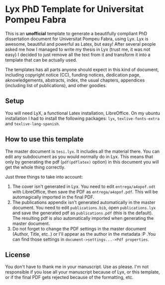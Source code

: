Lyx PhD Template for Universitat Pompeu Fabra
=============================================

This is an **unofficial** template to generate a beautifully compliant PhD dissertation document for Universitat Pompeu Fabra, using Lyx. Lyx is awesome, beautiful and powerful as Latex, but easy! After several people asked me how I managed to write my thesis in Lyx (trust me, it was not easy) I decided to just remove all the text from it and transform it into a template that can be actually used.

The templates has all parts anyone should expect in this kind of document, including copyright notice (CC), funding notices, dedication page, aknowledgements, abstracts, index, the usual chapters, appendices (including list of publications), and other goodies.


Setup
-----

You will need LyX, a functional Latex installation, LibreOffice. On my ubuntu installation I had to install the following packages: `lyx`, `texlive-fonts-extra` and `texlive-lang-spanish`.


How to use this template
------------------------

The master document is `tesi.lyx`. It includes all the material there. You can edit any subdocument as you would normally do in Lyx. This means that only by generating the pdf (`pdf(pdflatex)` option) in this document you will get the whole thing correctly.

Just three things to take into account:

1. The cover isn't generated in Lyx. You need to edit `entrega/a4opof.odt` with LibreOffice, then save the PDF as `entrega/a4opof.pdf`. This will be automagically imported in the final PDF.
2. The publications appendix isn't generated automatically in the master document. You need to edit `publications.bib`, open `publications.lyx` and save the generated pdf as `publications.pdf` (this is the default). The resulting pdf is also automatically imported when generating the master document.
3. Do not forget to change the PDF settings in the master document (Author, Title, etc..) or I'll appear as the author in the metadata :P .You can find those settings in `document->settings...->Pdf properties`.


License
-------

You don't have to thank me in your manuscript. Use as please. I'm not responsible if you lose all your manuscript because of Lyx, or this template, or if the final PDF gets rejected because of the formatting, etc.
